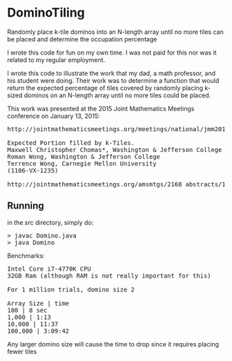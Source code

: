 DominoTiling
============

Randomly place k-tile dominos into an N-length array until no more tiles can be placed and determine the occupation percentage

I wrote this code for fun on my own time. I was not paid for this nor was it related to my regular employment.

I wrote this code to illustrate the work that my dad, a math professor, and his student were doing. Their work was to determine a function that would return the expected percentage of tiles covered by randomly placing k-sized dominos on an N-length array until no more tiles could be placed.

This work was presented at the 2015 Joint Mathematics Meetings conference on January 13, 2015:
<pre>
http://jointmathematicsmeetings.org/meetings/national/jmm2015/2168_progfull.html

Expected Portion filled by k-Tiles.
Maxwell Christopher Chomas*, Washington & Jefferson College
Roman Wong, Washington & Jefferson College
Terrence Wong, Carnegie Mellon University
(1106-VX-1235)

http://jointmathematicsmeetings.org/amsmtgs/2168_abstracts/1106-vx-1235.pdf
</pre>

Running
-------
in the src directory, simply do:
<pre>
> javac Domino.java
> java Domino
</pre>

Benchmarks:
<pre>
Intel Core i7-4770K CPU
32GB Ram (although RAM is not really important for this)

For 1 million trials, domino size 2

Array Size | time
100 | 8 sec
1,000 | 1:13
10,000 | 11:37
100,000 | 3:09:42
</pre>
Any larger domino size will cause the time to drop since it requires placing fewer tiles
